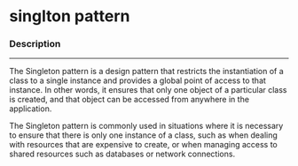 

# singlton pattern


### Description

---
The Singleton pattern is a design pattern that restricts the instantiation of a class to a single instance and provides a global point of access to that instance. 
In other words, it ensures that only one object of a particular class is created, and that object can be accessed from anywhere in the application.

The Singleton pattern is commonly used in situations where it is necessary to ensure that there is only one instance of a class, 
such as when dealing with resources that are expensive to create, or when managing access to shared resources such as databases or network connections.



